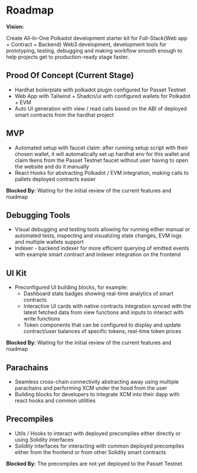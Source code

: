 # Roadmap

**Vision:**

Create All-In-One Polkadot development starter kit for Full-Stack(Web app + Contract + Backend) Web3 development, development tools for prototyping, testing, debugging and making workflow smooth enough to help projects get to production-ready stage faster.

## Prood Of Concept (Current Stage)

- Hardhat boilerplate with polkadot plugin configured for Passet Testnet
- Web App with Tailwind + Shadcn/ui with configured wallets for Polkadot + EVM
- Auto UI generation with view / read calls based on the ABI of deployed smart contracts from the hardhat project

## MVP

- Automated setup with faucet claim: after running setup script with their chosen wallet, it will automatically set up hardhat env for this wallet and claim tkens from the Passet Testnet faucet without user having to open the website and do it manually
- React Hooks for abstracting Polkadot / EVM integration, making calls to pallets deployed contracts easier

**Blocked By:** Waiting for the initial review of the current features and roadmap

## Debugging Tools

- Visual debugging and testing tools allowing for running either manual or automated tests, inspecting and visualizing state changes, EVM logs and multiple wallets support
- Indexer - backend indexer for more efficient querying of emitted events with example smart contract and indexer integration on the frontend

## UI Kit

- Preconfigured UI building blocks, for example:
  - Dashboard stats badges showing real-time analytics of smart contracts
  - Interactive UI cards with native contracts integration synced with the latest fetched data from view functions and inputs to interact with write functions
  - Token components that can be configured to display and update contract/user balances of specific tokens, real-time token prices

**Blocked By:** Waiting for the initial review of the current features and roadmap

## Parachains

- Seamless cross-chain connectivity abstracting away using multiple parachains and performing XCM under the hood from the user
- Building blocks for developers to integrate XCM into their dapp with react hooks and common utilities

## Precompiles

- Utils / Hooks to interact with deployed precompiles either directly or using Solidity interfaces
- Solidity interfaces for interacting with common deployed precompiles either from the frontend or from other Solidity smart contracts

**Blocked By:** The precompiles are not yet deployed to the Passet Testnet
